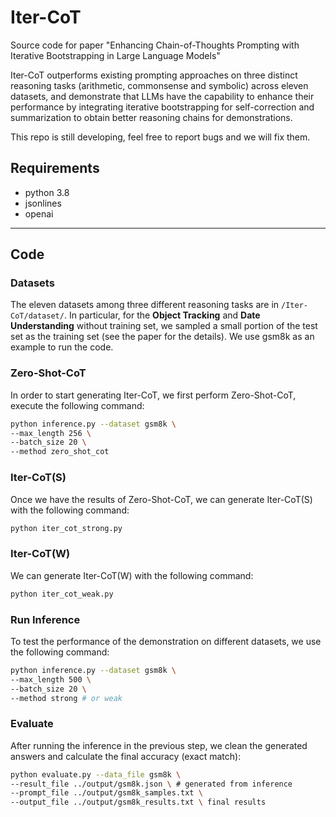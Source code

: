 # Iter-CoT

Source code for paper "Enhancing Chain-of-Thoughts Prompting with Iterative Bootstrapping in Large Language Models"

Iter-CoT outperforms existing prompting approaches on three distinct reasoning tasks (arithmetic, commonsense and symbolic) across eleven datasets, and demonstrate that LLMs have the capability to enhance their performance by integrating iterative bootstrapping for self-correction and summarization to obtain better reasoning chains for demonstrations.



This repo is still developing, feel free to report bugs and we will fix them.
## Requirements 

 - python 3.8
 - jsonlines
 - openai



***
## Code
### Datasets
The eleven datasets among three different reasoning tasks are in `/Iter-CoT/dataset/`. In particular, for the **Object Tracking** and **Date Understanding** without training set, we sampled a small portion of the test set as the training set (see the paper for the details). We use gsm8k as an example to run the code.
### Zero-Shot-CoT
In order to start generating Iter-CoT, we first perform Zero-Shot-CoT, execute the following command:
```bash
python inference.py --dataset gsm8k \
--max_length 256 \
--batch_size 20 \
--method zero_shot_cot
```
### Iter-CoT(S)
Once we have the results of Zero-Shot-CoT, we can generate Iter-CoT(S) with the following command:
```bash
python iter_cot_strong.py
```
### Iter-CoT(W)
We can generate Iter-CoT(W) with the following command:
```bash
python iter_cot_weak.py
```
### Run Inference
To test the performance of the demonstration on different datasets, we use the following command:
```bash
python inference.py --dataset gsm8k \
--max_length 500 \
--batch_size 20 \
--method strong # or weak
```

### Evaluate
After running the inference in the previous step, we clean the generated answers and calculate the final accuracy (exact match):
```bash
python evaluate.py --data_file gsm8k \
--result_file ../output/gsm8k.json \ # generated from inference
--prompt_file ../output/gsm8k_samples.txt \
--output_file ../output/gsm8k_results.txt \ final results
```

